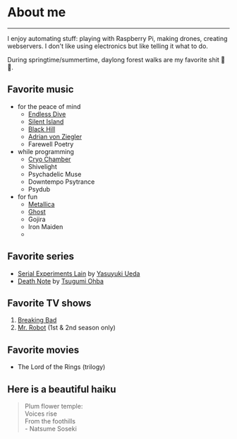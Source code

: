 
# About me

---

I enjoy automating stuff: playing with Raspberry Pi, making drones, creating webservers. I don't like using electronics but like telling it what to do.

During springtime/summertime, daylong forest walks are my favorite shit 🦌🌳.

## Favorite music
- for the peace of mind
    - [Endless Dive](https://endlessdive.bandcamp.com/album/endless-dive)
    - [Silent Island](https://silentisland.bandcamp.com)
    - [Black Hill](https://blackhill1.bandcamp.com)
    - [Adrian von Ziegler](https://adrianvonziegler.bandcamp.com)
    - Farewell Poetry
- while programming
    - [Cryo Chamber](https://cryochamber.bandcamp.com)
    - Shivelight
    - Psychadelic Muse
    - Downtempo Psytrance
    - Psydub
- for fun
    - [Metallica](https://www.metallica.com)
    - [Ghost](https://ghost-official.com)
    - Gojira
    - Iron Maiden
    - 


## Favorite series
- [Serial Experiments Lain](https://en.wikipedia.org/wiki/Serial_Experiments_Lain) by [Yasuyuki Ueda](https://en.wikipedia.org/wiki/Yasuyuki_Ueda)
- [Death Note](https://en.wikipedia.org/wiki/Death_Note) by [Tsugumi Ohba](https://en.wikipedia.org/wiki/Tsugumi_Ohba)

## Favorite TV shows
1. [Breaking Bad](https://en.wikipedia.org/wiki/Breaking_Bad)
2. [Mr. Robot](https://en.wikipedia.org/wiki/Mr._Robot) (1st & 2nd season only)

## Favorite movies
- The Lord of the Rings (trilogy)

## Here is a beautiful haiku
  <blockquote>
    Plum flower temple:<br>
    Voices rise  <br>
    From the foothills  <br>
  <figcaption>- Natsume Soseki</figcaption>
</blockquote>


